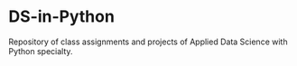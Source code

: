 # DS-in-Python
Repository of class assignments and projects of Applied Data Science with Python specialty.
